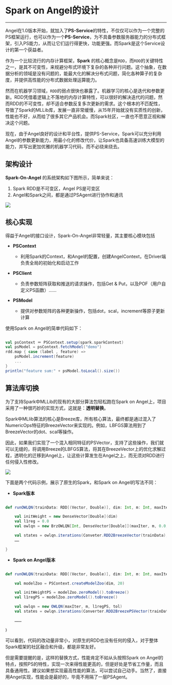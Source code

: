 # Spark on Angel的设计

---

Angel在1.0版本开始，就加入了**PS-Service**的特性，不仅仅可以作为一个完整的PS框架运行，也可以作为一个**PS-Service**，为不具备参数服务器能力的分布式框架，引入PS能力，从而让它们运行得更快，功能更强。而Spark是这个Service设计的第一个获益者。


作为一个比较流行的内存计算框架，**Spark** 的核心概念是`RDD`，而`RDD`的关键特性之一，是其不可变性，来规避分布式环境下复杂的各种并行问题。这个抽象，在数据分析的领域是没有问题的，能最大化的解决分布式问题，简化各种算子的复杂度，并提供高性能的分布式数据处理运算能力。

然而在机器学习领域，`RDD`的弱点很快也暴露了。机器学习的核心是迭代和参数更新。RDD凭借着逻辑上不落地的内存计算特性，可以很好的解决迭代的问题，然而RDD的不可变性，却不适合参数反复多次更新的需求。这个根本的不匹配性，导致了Spark的MLLib库，发展一直非常缓慢，从15年开始就没有实质性的创新，性能也不好，从而给了很多其它产品机会。而Spark社区，一直也不愿意正视和解决这个问题。

现在，由于Angel良好的设计和平台性，提供PS-Service，Spark可以充分利用Angel的参数更新能力，用最小化的修改代价，让Spark也具备高速训练大模型的能力，并写出更加优雅的机器学习代码，而不必绕来绕去。

## 架构设计

**Spark-On-Angel** 的系统架构如下图所示，简单来说：

1. Spark RDD是不可变区，Angel PS是可变区
2. Angel和Spark之间，都是通过PSAgent进行协作和通讯

![](./SonA/architecture.png)

## 核心实现

得益于Angel的接口设计，Spark-On-Angel非常轻量，其主要核心模块包括

* **PSContext**
	* 利用Spark的Context，和Angel的配置，创建AngelContext，在Driver端负责全局的初始化和启动工作

* **PSClient**
	* 负责参数矩阵获取和推送的请求操作，包括Get & Put，以及POF（用户自定义PS函数）……

* **PSModel**
	* 提供对参数矩阵的各种更新操作，包括dot，scal，increment等原子更新计算


使用Spark on Angel的简单代码如下：

```Scala

val psContext ＝ PSContext.setup(spark.sparkContext)
val psModel = psContext.fetchModel("demo")
rdd.map { case (label , feature) =>
  	psModel.increment(feature)
  	...
}
println("feature sum:" + psModel.toLocal().size())
```

## 算法库切换


为了支持Spark中MLLib的现有的大部分算法包轻松跑在Spark on Angel上，项目采用了一种很巧妙的实现方式，这就是：**透明替换**。

Spark中MLlib算法的核心是Breeze库，所有核心算法，最终都是通过混入了NumericOps特征的BreezeVector来实现的。例如，LBFGS算法用到了BreezeVector的dot、scal等操作。

因此，如果我们实现了一个混入相同特征的PSVector，支持了这些操作，我们就可以无缝的，将调用Breeze的LBFGS算法，将其在BreezeVector上的优化求解过程，透明化的迁移到Angel上，让这些计算发生在Angel之上，而无须对RDD进行任何侵入性修改。


![](./SonA/vector.png)


下面是两个代码示例，展示了原生的Spark，和Spark on Angel的写法不同：

* **Spark版本**

```Scala

def runOWLQN(trainData: RDD[(Vector, Double)], dim: Int, m: Int, maxIter: Int): Unit = {

    val initWeight = new DenseVector[Double](dim)
    val l1reg = 0.0
    val owlqn = new BrzOWLQN[Int, DenseVector[Double]](maxIter, m, 0.0, 1e-5)

    val states = owlqn.iterations(Conveter.RDD2BreezeVector(trainData), initWeight)
    ……

}
```

* **Spark on Angel版本**

```Scala

def runOWLQN(trainData: RDD[(Vector, Double)], dim: Int, m: Int, maxIter: Int): Unit = {

    val modelZoo = PSContext.createModelZoo(dim, 20)

    val initWeightPS = modelZoo.zeroModel().toBreeze()
    val l1regPS = modelZoo.zeroModel().toBreeze()

    val owlqn = new OWLQN(maxIter, m, l1regPS, tol)
    val states = owlqn.iterations(Converter.RDD2BreezePSVector(trainData), initWeightPS)

    ………

｝
```

可以看到，代码的改动量非常小，对原生的RDD也没有任何的侵入，对于整体Spark框架的社区融合和升级，都是非常友好。

但是需要提醒的是，这样的替换方式，性能肯定不如从头按照Spark on Angel的特点，按照PS的特性，实现一次来得性能更高的，但是好处是节省工作量，而且具备通用性。建议如果想实现最高性能的算法，可以尝试自己动手。当然了，直接用Angel实现，性能会是最好的，毕竟不用隔了一层PSAgent。
